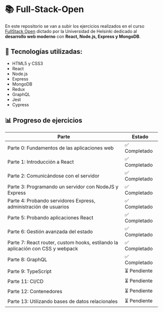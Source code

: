 # 📚 **Full-Stack-Open**

En este repositorio se van a subir los ejercicios realizados en el curso [FullStack Open](https://fullstackopen.com/es/) dictado por la Universidad de Helsinki dedicado al **desarrollo web moderno** con **React, Node.js, Express y MongoDB**.

## 🚀 **Tecnologías utilizadas:**

- HTML5 y CSS3
- React
- Node.js
- Express
- MongoDB
- Redux
- GraphQL
- Jest
- Cypress

## 📊 Progreso de ejercicios

| Parte                                                                          | Estado        |
| ------------------------------------------------------------------------------ | ------------- |
| Parte 0: Fundamentos de las aplicaciones web                                   | ✅ Completado |
| Parte 1: Introducción a React                                                  | ✅ Completado |
| Parte 2: Comunicándose con el servidor                                         | ✅ Completado |
| Parte 3: Programando un servidor con NodeJS y Express                          | ✅ Completado |
| Parte 4: Probando servidores Express, administración de usuarios               | ✅ Completado |
| Parte 5: Probando aplicaciones React                                           | ✅ Completado |
| Parte 6: Gestión avanzada del estado                                           | ✅ Completado |
| Parte 7: React router, custom hooks, estilando la aplicación con CSS y webpack | ✅ Completado |
| Parte 8: GraphQL                                                               | ✅ Completado |
| Parte 9: TypeScript                                                            | ⏳ Pendiente  |
| Parte 11: CI/CD                                                                | ⏳ Pendiente  |
| Parte 12: Contenedores                                                         | ⏳ Pendiente  |
| Parte 13: Utilizando bases de datos relacionales                               | ⏳ Pendiente  |
